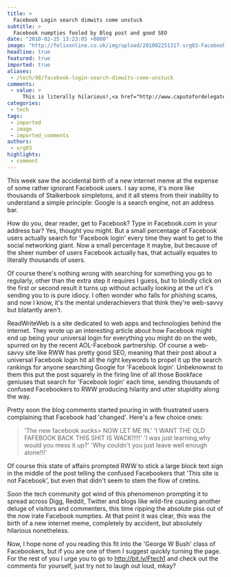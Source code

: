 ```yaml
---
title: >
  Facebook Login search dimwits come unstuck
subtitle: >
  Facebook numpties fooled by Blog post and good SEO
date: "2010-02-25 13:23:05 +0000"
image: "http://felixonline.co.uk/img/upload/201002251317-srg03-Facebook.jpg"
headline: true
featured: true
imported: true
aliases:
 - /tech/98/facebook-login-search-dimwits-come-unstuck
comments:
 - value: >
     This is literally hilarious!,<a href="http://www.caputofordelegate.com">Source: </a> I saw this on another post and it made me smile<br><br>Worry does not empty tomorrow of its sorrow. It empties today of its strength. :) ,<a href="http://aaaautoinsurance.buzz-echo.com/2011/05/11/what-all-bloggers-should-know-about-wordpress-seo/">Source: </a> I love this site and just wish I was as smart as you guys but maybe I can at least give you a smile?<br>just to make you you smile :) Which is the non-smoking lifeboat? ,Hi - I am definitely glad to find this. Good job!
categories:
 - tech
tags:
 - imported
 - image
 - imported_comments
authors:
 - srg03
highlights:
 - comment
---
```


This week saw the accidental birth of a new internet meme at the expense of some rather ignorant Facebook users. I say some, it's more like thousands of Stalkerbook simpletons, and it all stems from their inability to understand a simple principle: Google is a search engine, not an address bar.

How do you, dear reader, get to Facebook? Type in Facebook.com in your address bar? Yes, thought you might. But a small percentage of Facebook users actually search for 'Facebook login' every time they want to get to the social networking giant. Now a small percentage it maybe, but because of the sheer number of users Facebook actually has, that actually equates to literally thousands of users.

Of course there's nothing wrong with searching for something you go to regularly, other than the extra step it requires I guess, but to blindly click on the first or second result it turns up without actually looking at the url it's sending you to is pure idiocy. I often wonder who falls for phishing scams, and now I know, it's the mental underachievers that think they're web-savvy but blatantly aren't.

ReadWriteWeb is a site dedicated to web apps and technologies behind the internet. They wrote up an interesting article about how Facebook might end up being your universal login for everything you might do on the web, spurred on by the recent AOL-Facebook partnership. Of course a web-savvy site like RWW has pretty good SEO, meaning that their post about a universal Facebook login hit all the right keywords to propel it up the search rankings for anyone searching Google for 'Facebook login'. Unbeknownst to them this put the post squarely in the firing line of all those Bookface geniuses that search for 'Facebook login' each time, sending thousands of confused Facebookers to RWW producing hilarity and utter stupidity along the way.

Pretty soon the blog comments started pouring in with frustrated users complaining that Facebook had 'changed'. Here's a few choice ones:

> 'The new facebook sucks> NOW LET ME IN.'
> 'I WANT THE OLD FAFEBOOK BACK THIS SHIT IS WACK!!!!!'
> 'I was just learning,why would you mess it up?'
> 'Why couldn't you just leave well enough alone!!!'

Of course this state of affairs prompted RWW to stick a large block text sign in the middle of the post telling the confused Facebookers that 'This site is not Facebook', but even that didn't seem to stem the flow of cretins.

Soon the tech community got wind of this phenomenon prompting it to spread across Digg, Reddit, Twitter and blogs like wild-fire causing another deluge of visitors and commenters, this time ripping the absolute piss out of the now irate Facebook numpties. At that point it was clear, this was the birth of a new internet meme, completely by accident, but absolutely hilarious nonetheless.

Now, I hope none of you reading this fit into the 'George W Bush' class of Facebookers, but if you are one of them I suggest quickly turning the page. For the rest of you I urge you to go to http://bit.ly/Ftech1 and check out the comments for yourself, just try not to laugh out loud, mkay?
